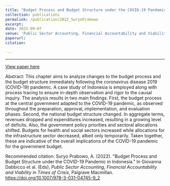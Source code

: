 ```yaml
---
title: "Budget Process and Budget Structure under the COVID-19 Pandemic in Indonesia"
collection: publications
permalink: /publication/2022_SuryoPrabowo
excerpt: 
date: 2022-09-07
venue: 'Public Sector Accounting, Financial Accountability and Viability in Times of Crisis'
paperurl:
citation: 

---
```



---

[View paper here](https://docs.google.com/gview?embedded=true&url=https://asuryoprabowo.github.io/files/2022_SuryoPrabowo.pdf)

Abstract: This chapter aims to analyze changes to the budget process and the budget structure immediately following the coronavirus disease 2019 (COVID-19) pandemic. A case study of Indonesia is employed along with process tracing to ensure in-depth observation and rigor to the causal inquiry. The analysis results in two main findings. First, the budget process at the central government adapted to the COVID-19 pandemic, as observed throughout the preparation, approval, implementation, and evaluation phases. Second, the national budget structure changed. In aggregate terms, revenues dropped and expenditures increased, resulting in a growing level of deficits. Also, the government policy priorities and sectoral allocations shifted. Budgets for health and social sectors increased while allocations for the infrastructure sector decreased, albeit only temporarily. Taken together, these are indicative of the overall implications of the COVID-19 pandemic for the government budget.

Recommended citation: Suryo Prabowo, A. (2022). "Budget Process and Budget Structure under the COVID-19 Pandemic in Indonesia." In Giovanna Dabbicco et al. (Eds), <i>Public Sector Accounting, Financial Accountability and Viability in Times of Crisis</i>, Palgrave Macmillan. <https://doi.org/10.1007/978-3-031-04745-9_2>
